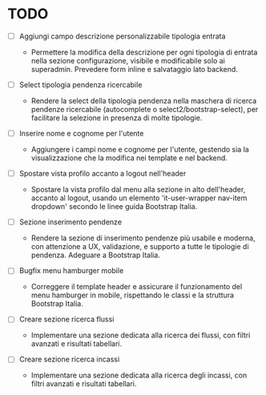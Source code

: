 # TODO

- [ ] Aggiungi campo descrizione personalizzabile tipologia entrata
  - Permettere la modifica della descrizione per ogni tipologia di entrata nella sezione configurazione, visibile e modificabile solo ai superadmin. Prevedere form inline e salvataggio lato backend.

- [ ] Select tipologia pendenza ricercabile
  - Rendere la select della tipologia pendenza nella maschera di ricerca pendenze ricercabile (autocomplete o select2/bootstrap-select), per facilitare la selezione in presenza di molte tipologie.

- [ ] Inserire nome e cognome per l'utente
  - Aggiungere i campi nome e cognome per l'utente, gestendo sia la visualizzazione che la modifica nei template e nel backend.

- [ ] Spostare vista profilo accanto a logout nell'header
  - Spostare la vista profilo dal menu alla sezione in alto dell'header, accanto al logout, usando un elemento 'it-user-wrapper nav-item dropdown' secondo le linee guida Bootstrap Italia.

- [ ] Sezione inserimento pendenze
  - Rendere la sezione di inserimento pendenze più usabile e moderna, con attenzione a UX, validazione, e supporto a tutte le tipologie di pendenza. Adeguare a Bootstrap Italia.

- [ ] Bugfix menu hamburger mobile
  - Correggere il template header e assicurare il funzionamento del menu hamburger in mobile, rispettando le classi e la struttura Bootstrap Italia.

- [ ] Creare sezione ricerca flussi
  - Implementare una sezione dedicata alla ricerca dei flussi, con filtri avanzati e risultati tabellari.

- [ ] Creare sezione ricerca incassi
  - Implementare una sezione dedicata alla ricerca degli incassi, con filtri avanzati e risultati tabellari.
